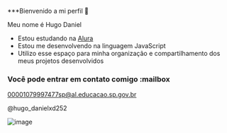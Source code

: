***Bienvenido a mi perfil 💙

Meu nome é Hugo Daniel 

- Estou estudando na [Alura](https://www.alura.com.br)
- Estou me desenvolvendo na linguagem JavaScript
- Utilizo esse espaço para minha organização e compartilhamento dos meus projetos desenvolvidos

### Você pode entrar em contato comigo :mailbox

00001079997477sp@al.educacao.sp.gov.br

@hugo_danielxd252

![image](https://github.com/user-attachments/assets/019a7583-7985-4fd9-870a-79d9120c365c)
